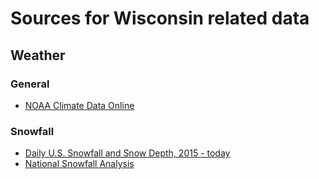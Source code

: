 # Sources for Wisconsin related data

## Weather

### General
- [NOAA Climate Data Online](https://www.ncdc.noaa.gov/cdo-web/datasets)

### Snowfall
- [Daily U.S. Snowfall and Snow Depth, 2015 - today](https://www.ncdc.noaa.gov/snow-and-ice/daily-snow/)
- [National Snowfall Analysis](https://www.nohrsc.noaa.gov/snowfall/)

